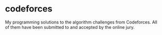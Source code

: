 # codeforces
My programming solutions to the algorithm challenges from Codeforces. All of them have been submitted to and accepted by the online jury.
